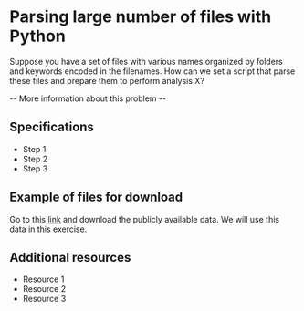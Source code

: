# Parsing large number of files with Python

Suppose you have a set of files with various names organized by folders and keywords encoded in the filenames. How can we set a script that parse these files and prepare them to perform analysis X?

-- More information about this problem --

## Specifications

* Step 1
* Step 2
* Step 3

## Example of files for download

Go to this [link]() and download the publicly available data. We will use this data in this exercise.


## Additional resources

* Resource 1
* Resource 2
* Resource 3
